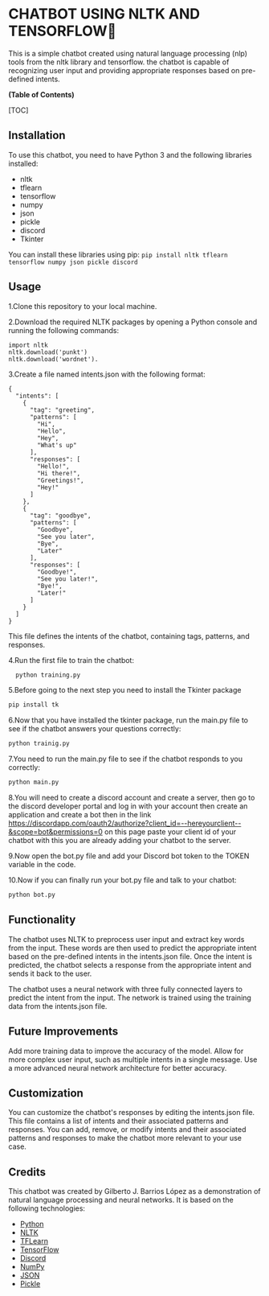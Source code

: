 # CHATBOT USING NLTK AND TENSORFLOW🤖
This is a simple chatbot created using natural language processing (nlp) tools from the nltk library and tensorflow. the chatbot is capable of recognizing user input and providing appropriate responses based on pre-defined intents.

**(Table of Contents)**

[TOC]

## Installation
To use this chatbot, you need to have Python 3 and the following libraries installed:
- nltk
- tflearn
- tensorflow
- numpy
- json
- pickle
- discord
- Tkinter

You can install these libraries using pip:
`pip install nltk tflearn tensorflow numpy json pickle discord`

## Usage
1.Clone this repository to your local machine.

2.Download the required NLTK packages by opening a Python console and running the following commands:

    import nltk
    nltk.download('punkt')
    nltk.download('wordnet').
3.Create a file named intents.json with the following format:

    {
      "intents": [
        {
          "tag": "greeting",
          "patterns": [
            "Hi",
            "Hello",
            "Hey",
            "What's up"
          ],
          "responses": [
            "Hello!",
            "Hi there!",
            "Greetings!",
            "Hey!"
          ]
        },
        {
          "tag": "goodbye",
          "patterns": [
            "Goodbye",
            "See you later",
            "Bye",
            "Later"
          ],
          "responses": [
            "Goodbye!",
            "See you later!",
            "Bye!",
            "Later!"
          ]
        }
      ]
    }
This file defines the intents of the chatbot, containing tags, patterns, and responses.

4.Run the first file to train the chatbot:
```python
  python training.py
```
5.Before going to the next step you need to install the Tkinter package
```python
pip install tk
```
6.Now that you have installed the tkinter package, run the main.py file to see if the chatbot answers your questions correctly:
```python
python trainig.py
```
7.You need to run the main.py file to see if the chatbot responds to you correctly:
```python
python main.py
```
8.You will need to create a discord account and create a server, then go to the discord developer portal and log in with your account then create an application and create a bot then in the link  https://discordapp.com/oauth2/authorize?client_id=--hereyourclient--&scope=bot&permissions=0 on this page paste your client id of your chatbot with this you are already adding your chatbot to the server.

9.Now open the bot.py file and add your Discord bot token to the TOKEN variable in the code.

10.Now if you can finally run your bot.py file and talk to your chatbot:
```python
python bot.py
```
## Functionality
The chatbot uses NLTK to preprocess user input and extract key words from the input. These words are then used to predict the appropriate intent based on the pre-defined intents in the intents.json file. Once the intent is predicted, the chatbot selects a response from the appropriate intent and sends it back to the user.

The chatbot uses a neural network with three fully connected layers to predict the intent from the input. The network is trained using the training data from the intents.json file.

## Future Improvements
Add more training data to improve the accuracy of the model.
Allow for more complex user input, such as multiple intents in a single message.
Use a more advanced neural network architecture for better accuracy.
## Customization
You can customize the chatbot's responses by editing the intents.json file. This file contains a list of intents and their associated patterns and responses. You can add, remove, or modify intents and their associated patterns and responses to make the chatbot more relevant to your use case.
## Credits
This chatbot was created by Gilberto J. Barrios López as a demonstration of natural language processing and neural networks. It is based on the following technologies:
- [Python](https://www.python.org/ "Python")
- [NLTK](https://www.nltk.org/ "NLTK")
- [TFLearn](http://tflearn.org/ "TFLearn")
- [TensorFlow](https://www.tensorflow.org/?hl=es-419 "TensorFlow")
- [Discord](https://discord.com/developers/docs/intro "Discord")
- [NumPy](https://numpy.org/ "NumPy")
- [JSON](https://www.json.org/json-es.html "JSON")
- [Pickle](https://docs.python.org/3/library/pickle.html#:~:text=%E2%80%9CPickling%E2%80%9D%20is%20the%20process%20whereby,back%20into%20an%20object%20hierarchy. "Pickle")
